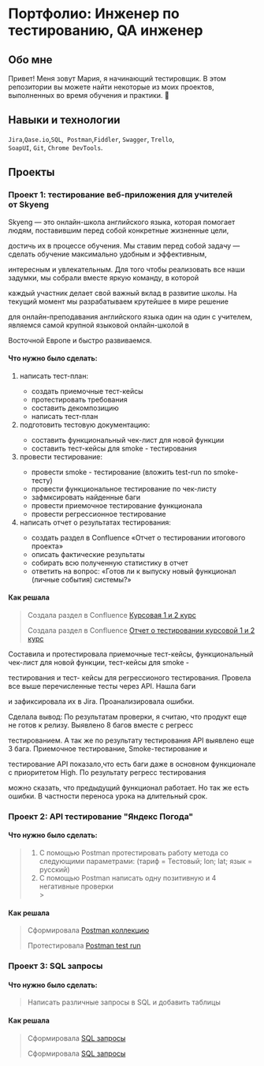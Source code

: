 # Портфолио: Инженер по тестированию, QA инженер

## Обо мне
Привет! Меня зовут Мария, я начинающий тестировщик.
В этом репозитории вы можете найти некоторые из моих проектов, выполненных во время обучения и практики. 👋

## Навыки и технологии

``Jira``,``Qase.io``,``SQL``,`` Postman``,``Fiddler``, ``Swagger``, ``Trello``, <br>
``SoapUI``, ``Git``, ``Chrome DevTools``.

## Проекты



### Проект 1: тестирование веб-приложения для учителей от Skyeng 

<p> Skyeng — это онлайн-школа английского языка, которая помогает людям, поставившим перед собой конкретные жизненные цели, </p>
<p> достичь их в процессе обучения. Мы ставим перед собой задачу — сделать обучение максимально удобным и эффективным, </p>
<p> интересным и увлекательным. Для того чтобы реализовать все наши задумки, мы собрали вместе яркую команду, в которой  </p> 
<p> каждый участник делает свой важный вклад в развитие школы. На текущий момент мы разрабатываем крутейшее в мире решение </p> 
<p> для онлайн-преподавания английского языка один на один с учителем, являемся самой крупной языковой онлайн-школой в </p> 
<p> Восточной Европе и быстро развиваемся.</p> 





#### Что нужно было сделать:


 <ol>

  
 <li>написать тест-план: </li>
  
 - создать приемочные тест-кейсы
 - протестировать требования
 - составить декомпозицию
 - написать тест-план

 <li>подготовить тестовую документацию: </li>

 - составить функциональный чек-лист для новой функции
 - составить тест-кейсы для smoke - тестирования
  
 <li>провести тестирование: </li>

 - провести smoke - тестирование (вложить  test-run по smoke-тесту)
- провести функциональное тестирование по чек-листу
 - зафмксировать найденные баги
 - провести приемочное тестирование функционала
 - провести регрессионное тестирование

 <li>написать отчет о результатах тестирования: </li>

 - создать раздел в Confluence «Отчет о тестировании итогового проекта»
 - описать фактические результаты
 - cобирать всю полученную статистику в отчет
 - ответить на вопрос: «Готов ли к выпуску новый функционал (личные события) системы?»
   
 </ol>


#### Как решала

> Создала раздел в Confluence [Курсовая 1 и 2 курс](https://qa-bug-report-skypro.atlassian.net/wiki/spaces/~63e16f79010d356379741055/pages/1409025/1+2)
>
> Создала раздел в Confluence [Отчет о тестировании курсовой 1 и 2 курс](https://qa-bug-report-skypro.atlassian.net/wiki/spaces/~63e16f79010d356379741055/pages/4292609)
>


<p> Cоставила и протестировала приемочные тест-кейсы, функциональный чек-лист для новой функции, тест-кейсы для smoke - </p>
<p> тестирования и тест- кейсы для регрессионого тестирования. Провела все выше перечисленные тесты через API. Нашла баги </p>
<p> и зафиксировала их в Jira. Проанализировала ошибки. </p>
<p> Сделала вывод: По результатам проверки, я считаю, что продукт еще не готов к релизу. Выявлено 8 багов вместе с регресс </p>
<p> тестированием. А так же по результату тестирования API выявлено еще 3 бага. Приемочное тестирование, Smoke-тестирование и </p>
<p> тестирование API показало,что есть баги даже в основном функционале с приоритетом High.  По результату регресс тестирования </p>
<p> можно сказать, что предыдущий функционал работает. Но так же есть ошибки. В частности переноса урока на длительный срок. </p>



### Проект 2: API тестирование "Яндекс Погода" 


 
 
#### Что нужно было сделать:




> <ol>
> <li> С помощью Postman протестировать работу метода со следующими параметрами: (тариф = Тестовый; lon; lat; язык = русский) </li>
>
> <li> С помощью Postman написать одну позитивную и 4 негативные проверки </li>
>> </ol>




#### Как решала


> Сформировала [Postman коллекцию](https://drive.google.com/file/d/1vxPpzWrF2anULJaKjeU_66qQxtvkRprK/view?usp=sharing)
>
> Протестировала [Postman test run](https://drive.google.com/file/d/1xbGV8Px3OPef0XJW_2cve5zYTWQFnm94/view?usp=sharing)
>





### Проект 3: SQL запросы 






#### Что нужно было сделать:





>  Написать различные запросы в SQL и добавить таблицы 


 
 
 #### Как решала 





> Сформировала [SQL запросы](https://drive.google.com/file/d/11bKA_U8Cp47Fj_CYOBEhAl_5lsvnis57/view?usp=sharing)
>
> Сформировала [SQL запросы](https://drive.google.com/file/d/1BqXjJHP0jUC9i1vnHW8JrDzLrIhDP3iB/view?usp=sharing)
>





